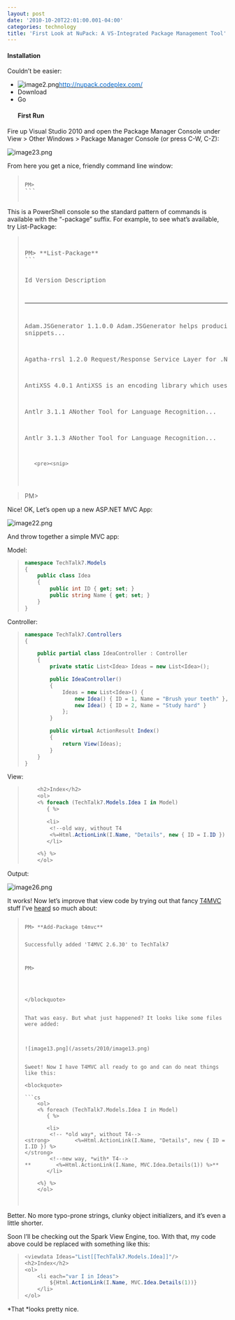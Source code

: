 ```yaml
---
layout: post
date: '2010-10-20T22:01:00.001-04:00'
categories: technology
title: 'First Look at NuPack: A VS-Integrated Package Management Tool'
---
```


<h4>Installation</h4>

Couldn’t be easier: 
* ![image2.png](/assets/2010/image2.png)[<u><font color="#0066cc">http://nupack.codeplex.com/</font></u>](http://nupack.codeplex.com/) 
* Download 
* Go  
  <h4>First Run</h4>

Fire up Visual Studio 2010 and open the Package Manager Console under View > Other Windows > Package Manager Console (or press C-W, C-Z):

![image23.png](/assets/2010/image23.png)

From here you get a nice, friendly command line window:
<blockquote>   <pre><code>
PM></code>
```

</blockquote>


This is a PowerShell console so the standard pattern of commands is available with the “-package” suffix. For example, to see what’s available, try List-Package:

<blockquote>
  <pre>  <pre>PM> **List-Package**
```

Id Version Description 

-- ------- ----------- 

Adam.JSGenerator 1.1.0.0 Adam.JSGenerator helps producing snippets...

Agatha-rrsl      1.2.0 Request/Response Service Layer for .NET 

AntiXSS          4.0.1 AntiXSS is an encoding library which uses...

Antlr            3.1.1 ANother Tool for Language Recognition...

Antlr            3.1.3 ANother Tool for Language Recognition... 
```
   <pre><snip> 
```

</blockquote>

<blockquote>


PM> 
</blockquote>


Nice! OK, Let’s open up a new ASP.NET MVC App:


![image22.png](/assets/2010/image22.png)


And throw together a simple MVC app:


Model:

<blockquote>
  
```cs
namespace TechTalk7.Models
{
    public class Idea
    {
        public int ID { get; set; }
        public string Name { get; set; }
    }
}
```

</blockquote>


Controller:

<blockquote>
  
```cs
namespace TechTalk7.Controllers
{

    public partial class IdeaController : Controller
    {
        private static List<Idea> Ideas = new List<Idea>();

        public IdeaController()
        {
            Ideas = new List<Idea>() { 
                new Idea() { ID = 1, Name = "Brush your teeth" }, 
                new Idea() { ID = 2, Name = "Study hard" } 
            };
        }

        public virtual ActionResult Index()
        {
            return View(Ideas);
        }
    }
}
```

</blockquote>


View:

<blockquote>
  
```cs
    <h2>Index</h2>
    <ol>
    <% foreach (TechTalk7.Models.Idea I in Model)
       { %>

       <li>
        <!--old way, without T4
        <%=Html.ActionLink(I.Name, "Details", new { ID = I.ID }) %> -->
       </li>

    <%} %>
    </ol>
```

</blockquote>


Output:


![image26.png](/assets/2010/image26.png)


It works! Now let’s improve that view code by trying out that fancy [T4MVC](http://mvccontrib.codeplex.com/wikipage?title=T4MVC) stuff I’ve [heard](http://channel9.msdn.com/blogs/jongalloway/jon-takes-five-with-david-ebbo-on-t4mvc) so much about:

<blockquote>
  <pre><code>
PM> **Add-Package t4mvc**     

Successfully added 'T4MVC 2.6.30' to TechTalk7 


PM> </code>
```

</blockquote>


That was easy. But what just happened? It looks like some files were added:



![image13.png](/assets/2010/image13.png)


Sweet! Now I have T4MVC all ready to go and can do neat things like this:

<blockquote>
  
```cs
    <ol>
    <% foreach (TechTalk7.Models.Idea I in Model)
       { %>

       <li>
        <!-- *old way*, without T4-->
<strong>        <%=Html.ActionLink(I.Name, "Details", new { ID = I.ID }) %>
</strong>
        <!--new way, *with* T4-->
**        <%=Html.ActionLink(I.Name, MVC.Idea.Details(1)) %>**
       </li>

    <%} %>
    </ol>
```

</blockquote>


Better. No more typo-prone strings, clunky object initializers, and it’s even a little shorter.


Soon I’ll be checking out the Spark View Engine, too. With that, my code above could be replaced with something like this:

<blockquote>
  
```cs
<viewdata Ideas="List[[TechTalk7.Models.Idea]]"/>
<h2>Index</h2>
<ol>
    <li each="var I in Ideas">
        ${Html.ActionLink(I.Name, MVC.Idea.Details(1))}
    </li>
</ol>
```

</blockquote>


*That *looks pretty nice. 